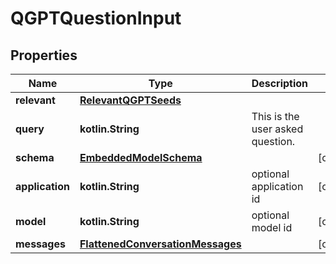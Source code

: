 
# QGPTQuestionInput

## Properties
Name | Type | Description | Notes
------------ | ------------- | ------------- | -------------
**relevant** | [**RelevantQGPTSeeds**](RelevantQGPTSeeds.md) |  | 
**query** | **kotlin.String** | This is the user asked question. | 
**schema** | [**EmbeddedModelSchema**](EmbeddedModelSchema.md) |  |  [optional]
**application** | **kotlin.String** | optional application id |  [optional]
**model** | **kotlin.String** | optional model id |  [optional]
**messages** | [**FlattenedConversationMessages**](FlattenedConversationMessages.md) |  |  [optional]



